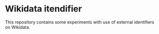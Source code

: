 # Wikidata itendifier

This repository contains some experiments with use of external identifiers on
Wikidata.

